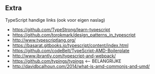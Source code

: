 ## Extra

TypeScript handige links (ook voor eigen naslag)

- https://github.com/TypeStrong/learn-typescript
- https://github.com/torokmark/design_patterns_in_typescript
- http://www.typescriptlang.org/
- https://basarat.gitbooks.io/typescript/content/index.html
- https://github.com/codeBelt/TypeScript-AMD-Boilerplate
- http://www.jbrantly.com/typescript-and-webpack/
- https://github.com/typings/typings <-- BELANGRIJKE
- http://davidbcalhoun.com/2014/what-is-amd-commonjs-and-umd/
